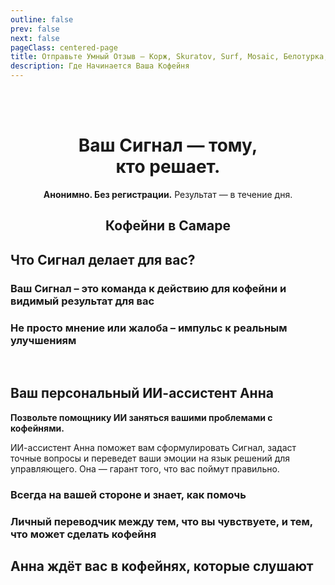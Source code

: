 ```yaml
---
outline: false
prev: false
next: false
pageClass: centered-page
title: Отправьте Умный Отзыв – Корж, Skuratov, Surf, Mosaic, Белотурка, Кэрри
description: Где Начинается Ваша Кофейня
---
```

<div align="center">

<Badge type="tip" text="Умный отзыв для тех, кто любит кофе" /> <br><br>

<h1>
  <span>Ваш Сигнал — тому,</span><br class="mobile-break"> <span>кто решает.</span>
</h1>

**Анонимно. Без регистрации.** Результат — в течение дня.

<SignalSendButton />

## Кофейни в Самаре

</div>

<CoffeePointsSMR />

## Что Сигнал делает для вас?

### Ваш Сигнал – это команда к действию для кофейни и видимый результат для вас

<SignalSteps />

### Не просто мнение или жалоба – импульс к реальным улучшениям 
<br>
<SignalsYandexVSSignal />

## Ваш персональный ИИ-ассистент Анна

**Позвольте помощнику ИИ заняться вашими проблемами с кофейнями.**

ИИ-ассистент Анна поможет вам сформулировать Сигнал, задаст точные вопросы и переведет ваши эмоции на язык решений для управляющего. Она — гарант того, что вас поймут правильно.

### Всегда на вашей стороне и знает, как помочь

<AnnaWithYou />

### Личный переводчик между тем, что вы чувствуете, и тем, что может сделать кофейня

<AnnaSpecsSignal />

## Анна ждёт вас в кофейнях, которые слушают

<AnnaFeelThePower />
